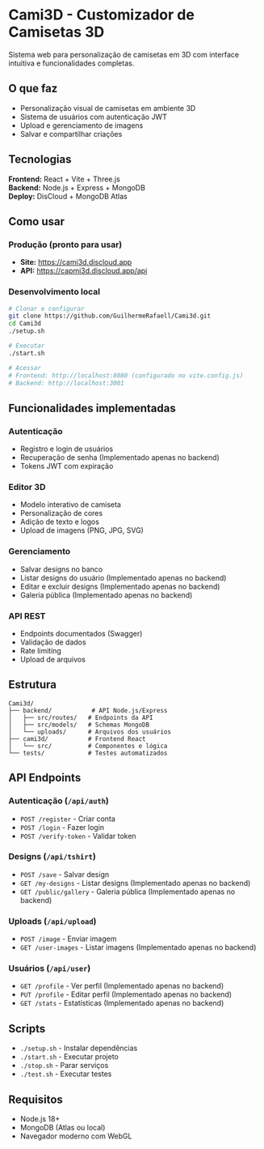 # Cami3D - Customizador de Camisetas 3D

Sistema web para personalização de camisetas em 3D com interface intuitiva e funcionalidades completas.

## O que faz

- Personalização visual de camisetas em ambiente 3D
- Sistema de usuários com autenticação JWT
- Upload e gerenciamento de imagens
- Salvar e compartilhar criações

## Tecnologias

**Frontend:** React + Vite + Three.js  
**Backend:** Node.js + Express + MongoDB  
**Deploy:** DisCloud + MongoDB Atlas

## Como usar

### Produção (pronto para usar)
- **Site:** https://cami3d.discloud.app
- **API:** https://capmi3d.discloud.app/api

### Desenvolvimento local

```bash
# Clonar e configurar
git clone https://github.com/GuilhermeRafaell/Cami3d.git
cd Cami3d
./setup.sh

# Executar
./start.sh

# Acessar
# Frontend: http://localhost:8080 (configurado no vite.config.js)
# Backend: http://localhost:3001
```

## Funcionalidades implementadas

### Autenticação
- Registro e login de usuários
- Recuperação de senha (Implementado apenas no backend)
- Tokens JWT com expiração

### Editor 3D
- Modelo interativo de camiseta
- Personalização de cores
- Adição de texto e logos
- Upload de imagens (PNG, JPG, SVG)

### Gerenciamento
- Salvar designs no banco
- Listar designs do usuário (Implementado apenas no backend)
- Editar e excluir designs (Implementado apenas no backend)
- Galeria pública (Implementado apenas no backend)

### API REST
- Endpoints documentados (Swagger)
- Validação de dados
- Rate limiting
- Upload de arquivos

## Estrutura

```
Cami3d/
├── backend/           # API Node.js/Express
│   ├── src/routes/   # Endpoints da API
│   ├── src/models/   # Schemas MongoDB
│   └── uploads/      # Arquivos dos usuários
├── cami3d/           # Frontend React
│   └── src/          # Componentes e lógica
└── tests/            # Testes automatizados
```

## API Endpoints

### Autenticação (`/api/auth`)
- `POST /register` - Criar conta
- `POST /login` - Fazer login
- `POST /verify-token` - Validar token

### Designs (`/api/tshirt`)
- `POST /save` - Salvar design
- `GET /my-designs` - Listar designs (Implementado apenas no backend)
- `GET /public/gallery` - Galeria pública (Implementado apenas no backend)

### Uploads (`/api/upload`)
- `POST /image` - Enviar imagem
- `GET /user-images` - Listar imagens (Implementado apenas no backend)

### Usuários (`/api/user`)
- `GET /profile` - Ver perfil (Implementado apenas no backend)
- `PUT /profile` - Editar perfil (Implementado apenas no backend)
- `GET /stats` - Estatísticas (Implementado apenas no backend)

## Scripts

- `./setup.sh` - Instalar dependências
- `./start.sh` - Executar projeto
- `./stop.sh` - Parar serviços
- `./test.sh` - Executar testes

## Requisitos

- Node.js 18+
- MongoDB (Atlas ou local)
- Navegador moderno com WebGL